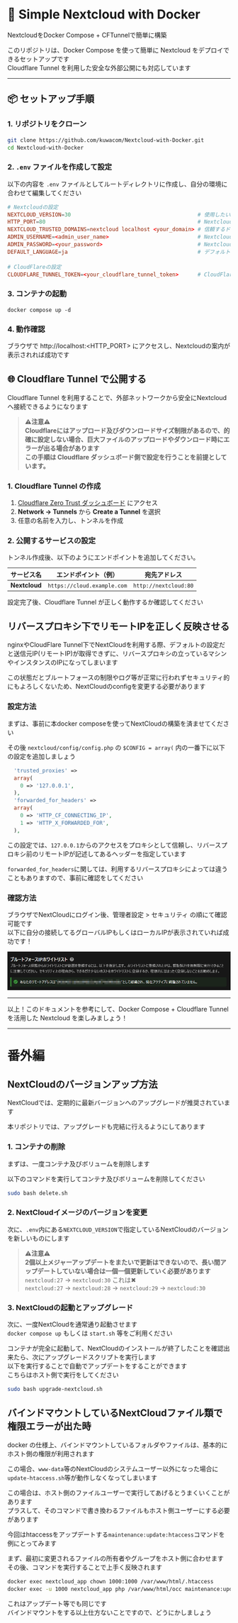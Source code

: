 # 🚀 Simple Nextcloud with Docker
NextcloudをDocker Compose + CFTunnelで簡単に構築

このリポジトリは、Docker Compose を使って簡単に Nextcloud をデプロイできるセットアップです  
Cloudflare Tunnel を利用した安全な外部公開にも対応しています

---

## 📦 セットアップ手順

### 1. リポジトリをクローン

```bash
git clone https://github.com/kuwacom/Nextcloud-with-Docker.git
cd Nextcloud-with-Docker
```

### 2. `.env` ファイルを作成して設定
以下の内容を `.env` ファイルとしてルートディレクトリに作成し、自分の環境に合わせて編集してください

```conf
# Nextcloudの設定
NEXTCLOUD_VERSION=30                                        # 使用したいNextcloudのバージョン 30が最新(2025/04/20現在)
HTTP_PORT=80                                                # Nextcloudを公開するポート
NEXTCLOUD_TRUSTED_DOMAINS=nextcloud localhost <your_domain> # 信頼するドメイン (スペース区切りで複数指定可能)
ADMIN_USERNAME=<admin_user_name>                            # Nextcloudの管理者ユーザー名
ADMIN_PASSWORD=<your_password>                              # Nextcloudの管理者パスワード
DEFAULT_LANGUAGE=ja                                         # デフォルトの言語 (例: ja, en)

# CloudFlareの設定
CLOUDFLARE_TUNNEL_TOKEN=<your_cloudflare_tunnel_token>      # CloudFlareのトンネルトークン
```

### 3. コンテナの起動
```
docker compose up -d
```

### 4. 動作確認
ブラウザで http://localhost:<HTTP_PORT> にアクセスし、Nextcloudの案内が表示されれば成功です

## 🌐 Cloudflare Tunnel で公開する
Cloudflare Tunnel を利用することで、外部ネットワークから安全にNextcloudへ接続できるようになります

> **⚠️注意⚠️**  
**Cloudflareにはアップロード及びダウンロードサイズ制限があるので、的確に設定しない場合、巨大ファイルのアップロードやダウンロード時にエラーが出る場合があります**  
**この手順は Cloudflare ダッシュボード側で設定を行うことを前提としています。**

### 1. Cloudflare Tunnel の作成
1. [Cloudflare Zero Trust ダッシュボード](https://one.dash.cloudflare.com/) にアクセス
2. **Network → Tunnels** から **Create a Tunnel** を選択
3. 任意の名前を入力し、トンネルを作成

### 2. 公開するサービスの設定
トンネル作成後、以下のようにエンドポイントを追加してください。

| サービス名      | エンドポイント（例）           | 宛先アドレス             |
| -------------- | -------------------------- | ---------------------- |
| **Nextcloud**  | `https://cloud.example.com` | `http://nextcloud:80`   |

設定完了後、Cloudflare Tunnel が正しく動作するか確認してください

## リバースプロキシ下でリモートIPを正しく反映させる
nginxやCloudFlare Tunnel下でNextCloudを利用する際、デフォルトの設定だと送信元IP(リモートIP)が取得できずに、リバースプロキシの立っているマシンやインスタンスのIPになってしまいます

この状態だとブルートフォースの制限やログ等が正常に行われずセキュリティ的にもよろしくないため、NextCloudのconfigを変更する必要があります

### 設定方法
まずは、事前に本docker composeを使ってNextCloudの構築を済ませてください

その後 `nextcloud/config/config.php` の `$CONFIG = array(` 内の一番下に以下の設定を追加しましょう

```php
  'trusted_proxies' =>
  array(
    0 => '127.0.0.1',
  ),
  'forwarded_for_headers' =>
  array(
    0 => 'HTTP_CF_CONNECTING_IP',
    1 => 'HTTP_X_FORWARDED_FOR',
  ),
```

この設定では、`127.0.0.1`からのアクセスをプロキシとして信頼し、リバースプロキシ前のリモートIPが記述してあるヘッダーを指定しています

`forwarded_for_headers`に関しては、利用するリバースプロキシによっては違うこともありますので、事前に確認をしてください

### 確認方法
ブラウザでNextCloudにログイン後、管理者設定 > セキュリティ の順にて確認可能です  
以下に自分の接続してるグローバルIPもしくはローカルIPが表示されていれば成功です！

![ipの表示](images/setting1.png)

---
以上！このドキュメントを参考にして、Docker Compose + Cloudflare Tunnel を活用した Nextcloud を楽しみましょう！

---
# 番外編

## NextCloudのバージョンアップ方法
NextCloudでは、定期的に最新バージョンへのアップグレードが推奨されています

本リポジトリでは、アップグレードも完結に行えるようにしてあります
### 1. コンテナの削除
まずは、一度コンテナ及びボリュームを削除します

以下のコマンドを実行してコンテナ及びボリュームを削除してください
```bash
sudo bash delete.sh
```
### 2. NextCloudイメージのバージョンを変更
次に、`.env`内にある`NEXTCLOUD_VERSION`で指定しているNextCloudのバージョンを新しいものにします

> **⚠️注意⚠️**  
**2個以上メジャーアップデートをまたいで更新はできないので、長い間アップデートしていない場合は一個一個更新していく必要があります**  
`nextcloud:27` -> `nextcloud:30` これは✖  
`nextcloud:27` -> `nextcloud:28`  -> `nextcloud:29` -> `nextcloud:30`

### 3. NextCloudの起動とアップグレード
次に、一度NextCloudを通常通り起動させます  
`docker compose up` もしくは `start.sh` 等をご利用ください

コンテナが完全に起動して、NextCloudのインストールが終了したことを確認出来たら、次にアップグレードスクリプトを実行します  
以下を実行することで自動でアップデートをすることができます  
こちらはホスト側で実行をしてください

```bash
sudo bash upgrade-nextcloud.sh
```

## バインドマウントしているNextCloudファイル類で権限エラーが出た時
docker の仕様上、バインドマウントしているフォルダやファイルは、基本的にホスト側の権限が利用されます

この場合、`www-data`等のNextCloudのシステムユーザー以外になった場合に`update-htaccess.sh`等が動作しなくなってしまいます

この場合は、ホスト側のファイルユーザーで実行してあげるとうまくいくことがあります  
プラスして、そのコマンドで書き換わるファイルもホスト側ユーザーにする必要があります

今回はhtaccessをアップデートする`maintenance:update:htaccess`コマンドを例にとってみます

まず、最初に変更されるファイルの所有者やグループをホスト側に合わせます
その後、コマンドを実行することで上手く反映されます
```bash
docker exec nextcloud_app chown 1000:1000 /var/www/html/.htaccess
docker exec -u 1000 nextcloud_app php /var/www/html/occ maintenance:update:htaccess
```

これはアップデート等でも同じです  
バインドマウントをする以上仕方ないことですので、どうにかしましょう